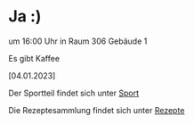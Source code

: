
# Ja :)


um 16:00 Uhr in Raum 306 Gebäude 1

Es gibt Kaffee



<!---![image] Ein Bild vielleicht?als -->

[04.01.2023]


Der Sportteil findet sich unter [Sport](/sport.md)

Die Rezeptesammlung findet sich unter [Rezepte](/rezepte.md)



